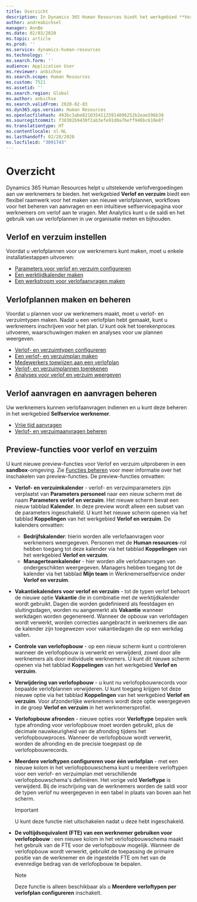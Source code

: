 ```yaml
---
title: Overzicht
description: In Dynamics 365 Human Resources biedt het werkgebied **Verlof en verzuim** een flexibel raamwerk voor het maken van nieuwe verlofplannen, workflows voor het beheren van aanvragen en een intuïtieve selfservicepagina voor werknemers om verlof aan te vragen.
author: andreabichsel
manager: AnnBe
ms.date: 02/03/2020
ms.topic: article
ms.prod: ''
ms.service: dynamics-human-resources
ms.technology: ''
ms.search.form: ''
audience: Application User
ms.reviewer: anbichse
ms.search.scope: Human Resources
ms.custom: 7521
ms.assetid: ''
ms.search.region: Global
ms.author: anbichse
ms.search.validFrom: 2020-02-03
ms.dyn365.ops.version: Human Resources
ms.openlocfilehash: 493bc3abe82103541125914896252b2eae596b38
ms.sourcegitcommit: f38302b9430f2ab3efe91d0a7beff946bc610e8f
ms.translationtype: HT
ms.contentlocale: nl-NL
ms.lasthandoff: 02/28/2020
ms.locfileid: "3091743"
---
```

# <a name="overview"></a>Overzicht

Dynamics 365 Human Resources helpt u uitstekende verlofvergoedingen aan uw werknemers te bieden. het werkgebied **Verlof en verzuim** biedt een flexibel raamwerk voor het maken van nieuwe verlofplannen, workflows voor het beheren van aanvragen en een intuïtieve selfservicepagina voor werknemers om verlof aan te vragen. Met Analytics kunt u de saldi en het gebruik van uw verlofplannen in uw organisatie meten en bijhouden.

## <a name="set-up-leave-and-absence"></a>Verlof en verzuim instellen

Voordat u verlofplannen voor uw werknemers kunt maken, moet u enkele installatiestappen uitvoeren:

- [Parameters voor verlof en verzuim configureren](hr-leave-and-absence-parameters.md)
- [Een werktijdkalender maken](hr-leave-and-absence-working-time-calendar.md)
- [Een werkstroom voor verlofaanvragen maken](hr-leave-and-absence-workflow.md)

## <a name="create-and-manage-leave-plans"></a>Verlofplannen maken en beheren

Voordat u plannen voor uw werknemers maakt, moet u verlof- en verzuimtypen maken. Nadat u een verlofplan hebt gemaakt, kunt u werknemers inschrijven voor het plan. U kunt ook het toerekenproces uitvoeren, waarschuwingen maken en analyses voor uw plannen weergeven.

- [Verlof- en verzuimtypen configureren](hr-leave-and-absence-types.md)
- [Een verlof- en verzuimplan maken](hr-leave-and-absence-plans.md)
- [Medewerkers toewijzen aan een verlofplan](hr-leave-and-absence-enroll.md)
- [Verlof- en verzuimplannen toerekenen](hr-leave-and-absence-accrue.md)
- [Analyses voor verlof en verzuim weergeven](hr-leave-and-absence-analytics.md)

## <a name="request-time-off-and-manage-requests"></a>Verlof aanvragen en aanvragen beheren

Uw werknemers kunnen verlofaanvragen indienen en u kunt deze beheren in het werkgebied **Selfservice werknemer**.

- [Vrije tijd aanvragen](hr-employee-self-service-request-time-off.md)
- [Verlof- en verzuimaanvragen beheren](hr-employee-self-service-manage-requests.md)

## <a name="leave-and-absence-preview-features"></a>Preview-functies voor verlof en verzuim

U kunt nieuwe preview-functies voor Verlof en verzuim uitproberen in een **sandbox**-omgeving. Zie [Functies beheren](hr-admin-manage-features.md) voor meer informatie over het inschakelen van preview-functies. De preview-functies omvatten:

- **Verlof- en verzuimkalender** - verlof- en verzuimparameters zijn verplaatst van **Parameters personeel** naar een nieuw scherm met de naam **Parameters verlof en verzuim**. Het nieuwe scherm bevat een nieuw tabblad **Kalender**. In deze preview wordt alleen een subset van de parameters ingeschakeld. U kunt het nieuwe scherm openen via het tabblad **Koppelingen** van het werkgebied **Verlof en verzuim**. De kalenders omvatten:
  - **Bedrijfskalender**: hierin worden alle verlofaanvragen voor werknemers weergegeven. Personen met de **Human resources**-rol hebben toegang tot deze kalender via het tabblad **Koppelingen** van het werkgebied **Verlof en verzuim**.
  - **Managerteamkalender** - hier worden alle verlofaanvragen van ondergeschikten weergegeven. Managers hebben toegang tot de kalender via het tabblad **Mijn team** in Werknemerselfservice onder **Verlof en verzuim**. 

- **Vakantiekalenders voor verlof en verzuim** - tot de typen verlof behoort de nieuwe optie **Vakantie** die in combinatie met de werktijdkalender wordt gebruikt. Dagen die worden gedefinieerd als feestdagen en sluitingsdagen, worden nu aangemerkt als **Vakantie** wanneer werkdagen worden gegenereerd. Wanneer de opbouw van verlofdagen wordt verwerkt, worden correcties aangebracht in werknemers die aan de kalender zijn toegewezen voor vakantiedagen die op een werkdag vallen.

- **Controle van verlofopbouw** - op een nieuw scherm kunt u controleren wanneer de verlofopbouw is verwerkt en verwijderd, zowel door alle werknemers als door individuele werknemers. U kunt dit nieuwe scherm openen via het tabblad **Koppelingen** van het werkgebied **Verlof en verzuim**.

- **Verwijdering van verlofopbouw** - u kunt nu verlofopbouwrecords voor bepaalde verlofplannen verwijderen. U kunt toegang krijgen tot deze nieuwe optie via het tabblad **Koppelingen** van het werkgebied **Verlof en verzuim**. Voor afzonderlijke werknemers wordt deze optie weergegeven in de groep **Verlof en verzuim** in het werknemersprofiel. 

- **Verlofopbouw afronden** - nieuwe opties voor **Verloftype** bepalen welk type afronding voor verlofopbouw moet worden gebruikt, plus de decimale nauwkeurigheid van de afronding tijdens het verlofopbouwproces. Wanneer de verlofopbouw wordt verwerkt, worden de afronding en de precisie toegepast op de verlofopbouwrecords. 

- **Meerdere verloftypen configureren voor één verlofplan** - met een nieuwe kolom in het verlofopbouwschema kunt u meerdere verloftypen voor een verlof- en verzuimplan met verschillende verlofopbouwschema's definiëren. Het vorige veld **Verloftype** is verwijderd. Bij de inschrijving van de werknemers worden de saldi voor de typen verlof nu weergegeven in een tabel in plaats van boven aan het scherm.

  > [!IMPORTANT]
  > U kunt deze functie niet uitschakelen nadat u deze hebt ingeschakeld.

- **De voltijdsequivalent (FTE) van een werknemer gebruiken voor verlofopbouw** : een nieuwe kolom in het verlofopbouwschema maakt het gebruik van de FTE voor de verlofopbouw mogelijk. Wanneer de verlofopbouw wordt verwerkt, gebruikt de toepassing de primaire positie van de werknemer en de ingestelde FTE om het van de evenredige bedrag van de verlofopbouw te bepalen.

  > [!NOTE]
  > Deze functie is alleen beschikbaar als u **Meerdere verloftypen per verlofplan configureren** inschakelt. 
